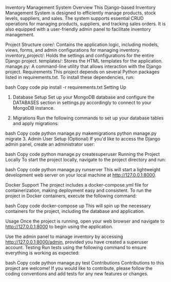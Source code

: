 Inventory Management System
Overview
This Django-based Inventory Management System is designed to efficiently manage products, stock levels, suppliers, and sales. The system supports essential CRUD operations for managing products, suppliers, and tracking sales orders. It is also equipped with a user-friendly admin panel to facilitate inventory management.

Project Structure
core/: Contains the application logic, including models, views, forms, and admin configurations for managing inventory.
inventory_project/: Holds the settings and configurations for the entire Django project.
templates/: Stores the HTML templates for the application.
manage.py: A command-line utility that allows interaction with the Django project.
Requirements
This project depends on several Python packages listed in requirements.txt. To install these dependencies, run:

bash
Copy code
pip install -r requirements.txt
Setting Up
1. Database Setup
Set up your MongoDB database and configure the DATABASES section in settings.py accordingly to connect to your MongoDB instance.

2. Migrations
Run the following commands to set up your database tables and apply migrations:

bash
Copy code
python manage.py makemigrations
python manage.py migrate
3. Admin User Setup (Optional)
If you'd like to access the Django admin panel, create an administrator user:

bash
Copy code
python manage.py createsuperuser
Running the Project
Locally
To start the project locally, navigate to the project directory and run:

bash
Copy code
python manage.py runserver
This will start a lightweight development web server on your local machine at http://127.0.0.1:8000.

Docker Support
The project includes a docker-compose.yml file for containerization, making deployment easy and consistent. To run the project in Docker containers, execute the following command:

bash
Copy code
docker-compose up
This will spin up the necessary containers for the project, including the database and application.

Usage
Once the project is running, open your web browser and navigate to http://127.0.0.1:8000 to begin using the application.

Use the admin panel to manage inventory by accessing http://127.0.0.1:8000/admin, provided you have created a superuser account.
Testing
Run tests using the following command to ensure everything is working as expected:

bash
Copy code
python manage.py test
Contributions
Contributions to this project are welcome! If you would like to contribute, please follow the coding conventions and add tests for any new features or changes.
